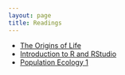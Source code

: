 ```yaml
---
layout: page
title: Readings
---
```


* [The Origins of Life](origins)
* [Introduction to R and RStudio](R-intro)
* [Population Ecology 1](pop1)